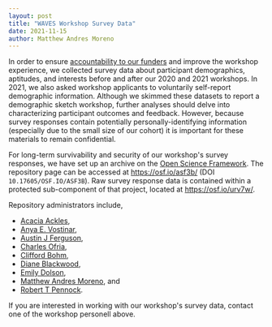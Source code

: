 ```yaml
---
layout: post
title: "WAVES Workshop Survey Data"
date: 2021-11-15
author: Matthew Andres Moreno
---
```


In order to ensure [accountability to our funders](https://mmore500.com/waves/blog/workshop-outcomes.html) and improve the workshop experience, we collected survey data about participant demographics, aptitudes, and interests before and after our 2020 and 2021 workshops.
In 2021, we also asked workshop applicants to voluntarily self-report demographic information.
Although we skimmed these datasets to report a demographic sketch workshop, further analyses should delve into characterizing participant outcomes and feedback.
However, because survey responses contain potentially personally-identifying information (especially due to the small size of our cohort) it is important for these materials to remain confidential.

For long-term survivability and security of our workshop's survey responses, we have set up an archive on the [Open Science Framework](https://osf.io).
The repository page can be accessed at <https://osf.io/asf3b/> (DOI `10.17605/OSF.IO/ASF3B`).
Raw survey response data is contained within a protected sub-component of that project, located at <https://osf.io/urv7w/>.

Repository administrators include,

* [Acacia Ackles]({{site.baseurl}}/people.html#alackles2021),
* [Anya E. Vostinar]({{site.baseurl}}/people.html#anyaevostinar2021),
* [Austin J Ferguson](https://mmore500.com/waves/people.html#FergusonAJ2021),
* [Charles Ofria]({{site.baseurl}}/people.html#mercere992021),
* [Clifford Bohm]({{site.baseurl}}/people.html#cliff_bohm2021),
* [Diane Blackwood]({{site.baseurl}}/people.html#DBlackwood2021),
* [Emily Dolson]({{site.baseurl}}/people.html#EmilyDolson2021),
* [Matthew Andres Moreno]({{site.baseurl}}/people.html#mmore5002021), and
* [Robert T Pennock](https://pennock5.msu.domains/).

If you are interested in working with our workshop's survey data, contact one of the workshop personell above.
